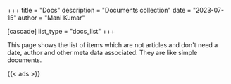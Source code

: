 +++
title = "Docs"
description = "Documents collection"
date = "2023-07-15"
author = "Mani Kumar"

[cascade]
  list_type = "docs_list"
+++

This page shows the list of items which are not articles and don't need a
date, author and other meta data associated. They are like simple documents.

{{< ads >}}
